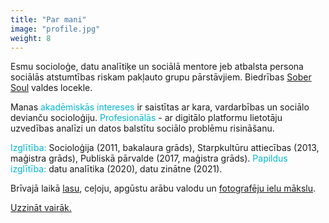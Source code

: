 ```yaml
---
title: "Par mani"
image: "profile.jpg"
weight: 8
---
```

<span style="color: rgb(0, 184, 212);"></span>

Esmu socioloģe, datu analītiķe un sociālā mentore jeb atbalsta persona sociālās atstumtības riskam pakļauto grupu pārstāvjiem. Biedrības [Sober Soul](https://sobersoul.lv/) valdes locekle.

Manas <span style="color: rgb(0, 184, 212);">akadēmiskās intereses</span> ir saistītas ar kara, vardarbības un sociālo devianču socioloģiju. <span style="color: rgb(0, 184, 212);">Profesionālās </span> - ar digitālo platformu lietotāju uzvedības analīzi un datos balstītu sociālo problēmu risināšanu.

<span style="color: rgb(0, 184, 212);">Izglītība:</span> Socioloģija (2011, bakalaura grāds), Starpkultūru attiecības (2013, maģistra grāds), Publiskā pārvalde (2017, maģistra grāds). <span style="color: rgb(0, 184, 212);">Papildus izglītība:</span> datu analītika (2020), datu zinātne (2021).

Brīvajā laikā [lasu](https://www.goodreads.com/user/show/22833723-agnese), ceļoju, apgūstu arābu valodu un [fotografēju ielu mākslu](https://www.instagram.com/agnesetravels/).

[Uzzināt vairāk.](https://agnesepoikane.com/blog/par-mani/)
